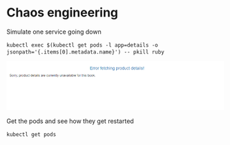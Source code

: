 # Chaos engineering

Simulate one service going down

```
kubectl exec $(kubectl get pods -l app=details -o jsonpath='{.items[0].metadata.name}') -- pkill ruby
```

![detail error](../imgs/image05.png)

Get the pods and see how they get restarted

```
kubectl get pods
```